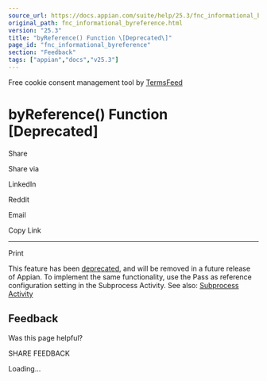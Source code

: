 ```yaml
---
source_url: https://docs.appian.com/suite/help/25.3/fnc_informational_byreference.html
original_path: fnc_informational_byreference.html
version: "25.3"
title: "byReference() Function \[Deprecated\]"
page_id: "fnc_informational_byreference"
section: "Feedback"
tags: ["appian","docs","v25.3"]
---
```



Free cookie consent management tool by [TermsFeed](https://www.termsfeed.com/)

# byReference() Function \[Deprecated\]

Share

Share via

LinkedIn

Reddit

Email

Copy Link

* * *

Print

This feature has been [deprecated](Deprecated_Features.html), and will be removed in a future release of Appian. To implement the same functionality, use the Pass as reference configuration setting in the Subprocess Activity. See also: [Subprocess Activity](Sub-Process_Activity.html)

## Feedback

Was this page helpful?

SHARE FEEDBACK

Loading...